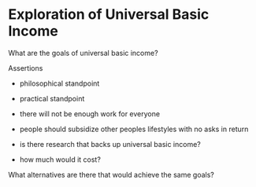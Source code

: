 # Exploration of Universal Basic Income

What are the goals of universal basic income?

Assertions

- philosophical standpoint
- practical standpoint

- there will not be enough work for everyone
- people should subsidize other peoples lifestyles with no asks in return

- is there research that backs up universal basic income?
- how much would it cost?


What alternatives are there that would achieve the same goals?
